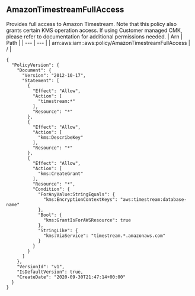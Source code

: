 
## AmazonTimestreamFullAccess
Provides full access to Amazon Timestream. Note that this policy also grants certain KMS operation access. If using Customer managed CMK, please refer to documentation for additional permissions needed.
| Arn | Path |
| --- | --- |
| arn:aws:iam::aws:policy/AmazonTimestreamFullAccess | / |
```
{
  "PolicyVersion": {
    "Document": {
      "Version": "2012-10-17",
      "Statement": [
        {
          "Effect": "Allow",
          "Action": [
            "timestream:*"
          ],
          "Resource": "*"
        },
        {
          "Effect": "Allow",
          "Action": [
            "kms:DescribeKey"
          ],
          "Resource": "*"
        },
        {
          "Effect": "Allow",
          "Action": [
            "kms:CreateGrant"
          ],
          "Resource": "*",
          "Condition": {
            "ForAnyValue:StringEquals": {
              "kms:EncryptionContextKeys": "aws:timestream:database-name"
            },
            "Bool": {
              "kms:GrantIsForAWSResource": true
            },
            "StringLike": {
              "kms:ViaService": "timestream.*.amazonaws.com"
            }
          }
        }
      ]
    },
    "VersionId": "v1",
    "IsDefaultVersion": true,
    "CreateDate": "2020-09-30T21:47:14+00:00"
  }
}
```
